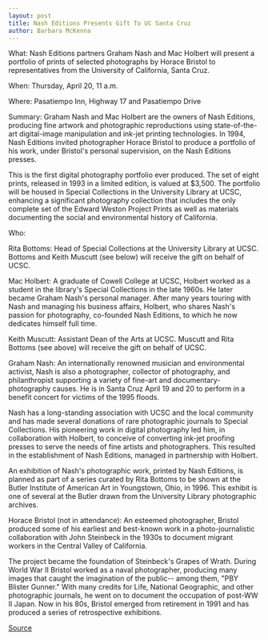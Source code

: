 ```yaml
---
layout: post
title: Nash Editions Presents Gift To UC Santa Cruz 
author: Barbara McKenna
---
```


What: Nash Editions partners Graham Nash and Mac Holbert will  present a portfolio of prints of selected photographs by Horace  Bristol to representatives from the University of California, Santa  Cruz.

When: Thursday, April 20, 11 a.m.

Where: Pasatiempo Inn, Highway 17 and Pasatiempo Drive

Summary: Graham Nash and Mac Holbert are the owners of Nash  Editions, producing fine artwork and photographic reproductions  using state-of-the-art digital-image manipulation and ink-jet  printing technologies. In 1994, Nash Editions invited photographer  Horace Bristol to produce a portfolio of his work, under Bristol's  personal supervision, on the Nash Editions presses.

This is the first digital photography portfolio ever produced.  The set of eight prints, released in 1993 in a limited edition, is  valued at $3,500. The portfolio will be housed in Special Collections  in the University Library at UCSC, enhancing a significant  photography collection that includes the only complete set of the  Edward Weston Project Prints as well as materials documenting the  social and environmental history of California.

Who:

Rita Bottoms: Head of Special Collections at the University  Library at UCSC. Bottoms and Keith Muscutt (see below) will receive  the gift on behalf of UCSC.

Mac Holbert: A graduate of Cowell College at UCSC, Holbert  worked as a student in the library's Special Collections in the late  1960s. He later became Graham Nash's personal manager. After many  years touring with Nash and managing his business affairs, Holbert,  who shares Nash's passion for photography, co-founded Nash  Editions, to which he now dedicates himself full time.

Keith Muscutt: Assistant Dean of the Arts at UCSC. Muscutt and  Rita Bottoms (see above) will receive the gift on behalf of UCSC.

Graham Nash: An internationally renowned musician and  environmental activist, Nash is also a photographer, collector of  photography, and philanthropist supporting a variety of fine-art and  documentary-photography causes. He is in Santa Cruz April 19 and  20 to perform in a benefit concert for victims of the 1995 floods.

Nash has a long-standing association with UCSC and the local  community and has made several donations of rare photographic  journals to Special Collections. His pioneering work in digital  photography led him, in collaboration with Holbert, to conceive of  converting ink-jet proofing presses to serve the needs of fine  artists and photographers. This resulted in the establishment of  Nash Editions, managed in partnership with Holbert.

An exhibition of Nash's photographic work, printed by  Nash Editions, is planned as part of a series curated by Rita Bottoms  to be shown at the Butler Institute of American Art in Youngstown,  Ohio, in 1996. This exhibit is one of several at the Butler drawn  from the University Library photographic archives.

Horace Bristol (not in attendance): An esteemed photographer,  Bristol produced some of his earliest and best-known work in a  photo-journalistic collaboration with John Steinbeck in the 1930s  to document migrant workers in the Central Valley of California.

The project became the foundation of Steinbeck's Grapes of  Wrath. During World War II Bristol worked as a naval photographer,  producing many images that caught the imagination of the public-- among them, "PBY Blister Gunner." With many credits for Life,  National Geographic, and other photographic journals, he went on to  document the occupation of post-WW II Japan. Now in his 80s,  Bristol emerged from retirement in 1991 and has produced a series  of retrospective exhibitions.

[Source](http://www1.ucsc.edu/news_events/press_releases/archive/94-95/04-95/042695-Nash_Editions_prese.html "Permalink to 042695-Nash_Editions_prese")
